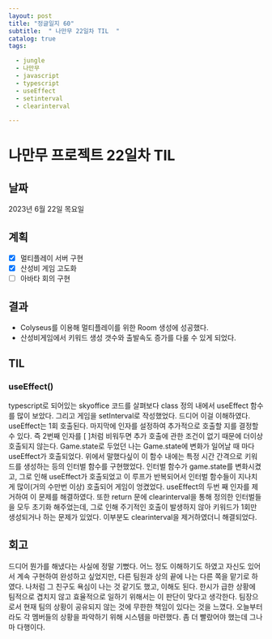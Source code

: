 ```yaml
---
layout: post
title: "정글일지 60"
subtitle:  " 나만무 22일차 TIL  "
catalog: true
tags:

  - jungle
  - 나만무
  - javascript
  - typescript
  - useEffect
  - setinterval
  - clearinterval

---
```


# 나만무 프로젝트 22일차 TIL

## 날짜

2023년 6월 22일 목요일

## 계획

- [x] 멀티플레이 서버 구현
- [x] 산성비 게임 고도화
- [ ] 아바타 회의 구현

## 결과

- Colyseus를 이용해 멀티플레이를 위한 Room 생성에 성공했다.
- 산성비게임에서 키워드 생성 갯수와 출발속도 증가를 다룰 수 있게 되었다.

## TIL

### useEffect()

typescript로 되어있는 skyoffice 코드를 살펴보다 class 정의 내에서 useEffect 함수를 많이 보았다. 그리고 게임을 setInterval로 작성했었다. 드디어 이걸 이해하였다. useEffect는 1회 호출된다. 마지막에 인자를 설정하여 추가적으로 호출할 지를 결정할 수 있다. 즉 2번째 인자를 [ ]처럼 비워두면 추가 호출에 관한 조건이 없기 때문에 더이상 호출되지 않는다. Game.state로 두었던 나는 Game.state에 변화가 일어날 때 마다 useEffect가 호출되었다. 위에서 말했다싶이 이 함수 내에는 특정 시간 간격으로 키워드를 생성하는 등의 인터벌 함수를 구현했었다. 인터벌 함수가 game.state를 변화시켰고, 그로 인해 useEffect가 호출되었고 이 루프가 반복되어서 인터벌 함수들이 지나치게 많이(거의 수만번 이상) 호출되어 게임이 엉켰었다. useEffect의 두번 째 인자를 제거하여 이 문제를 해결하였다. 또한 return 문에 clearinterval을 통해 정의한 인터벌들을 모두 초기화 해주었는데, 그로 인해 주기적인 호출이 발생하지 않아 키워드가 1회만 생성되거나 하는 문제가 있었다. 이부분도 clearinterval을 제거하였더니 해결되었다.

## 회고

드디어 뭔가를 해냈다는 사실에 정말 기뻤다. 어느 정도 이해하기도 하였고 자신도 있어서 계속 구현하여 완성하고 싶었지만, 다른 팀원과 상의 끝에 나는 다른 쪽을 맡기로 하였다. 나처럼 그 친구도 욕심이 나는 것 같기도 했고, 이해도 된다. 한시가 급한 상황에 팀적으로 겹치지 않고 효율적으로 일하기 위해서는 이 판단이 맞다고 생각한다. 팀장으로서 현재 팀의 상황이 공유되지 않는 것에 무한한 책임이 있다는 것을 느꼈다. 오늘부터라도 각 멤버들의 상황을 파악하기 위해 시스템을 마련했다. 좀 더 빨랐어야 했는데 그나마 다행이다.